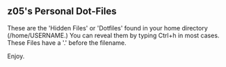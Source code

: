 ## z05's Personal Dot-Files

These are the 'Hidden Files' or 'Dotfiles' found in your home directory (/home/USERNAME.) You can reveal them by typing Ctrl+h in most cases. These Files have a '.' before the filename.

Enjoy.


